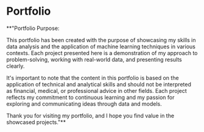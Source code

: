 # Portfolio

**"Portfolio Purpose:

This portfolio has been created with the purpose of showcasing my skills in data analysis and the application of machine learning techniques in various contexts. Each project presented here is a demonstration of my approach to problem-solving, working with real-world data, and presenting results clearly.

It's important to note that the content in this portfolio is based on the application of technical and analytical skills and should not be interpreted as financial, medical, or professional advice in other fields. Each project reflects my commitment to continuous learning and my passion for exploring and communicating ideas through data and models.

Thank you for visiting my portfolio, and I hope you find value in the showcased projects."**
